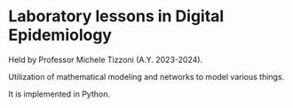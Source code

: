# Laboratory lessons in Digital Epidemiology 

Held by Professor Michele Tizzoni (A.Y. 2023-2024).

Utilization of mathematical modeling and networks to model various things.

It is implemented in Python.
